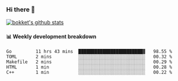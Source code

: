 ### Hi there 👋
[![bokket's github stats](https://github-readme-stats.vercel.app/api?username=bokket&show_icons=true&count_private=true)](https://github.com/anuraghazra/github-readme-stats)

#### :bar_chart: Weekly development breakdown
<!--START_SECTION:waka-->
```text
Go         11 hrs 43 mins  ████████████████████████▓   98.55 % 
TOML       2 mins          ░░░░░░░░░░░░░░░░░░░░░░░░░   00.32 % 
Makefile   2 mins          ░░░░░░░░░░░░░░░░░░░░░░░░░   00.29 % 
HTML       1 min           ░░░░░░░░░░░░░░░░░░░░░░░░░   00.28 % 
C++        1 min           ░░░░░░░░░░░░░░░░░░░░░░░░░   00.22 % 
```
<!--END_SECTION:waka-->

